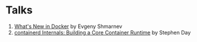 # Talks
1. [What's New in Docker](Docker_meetup_Oct_24.pdf) by Evgeny Shmarnev
2. [containerd Internals: Building a Core Container Runtime](containerd_-_2017_Docker_Prague_Meetup.pdf) by Stephen Day
